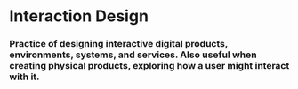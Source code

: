 # Interaction Design

### Practice of designing interactive digital products, environments, systems, and services. Also useful when creating physical products, exploring how a user might interact with it.
